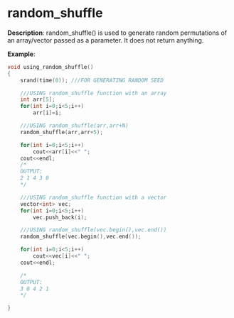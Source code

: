 # random_shuffle

**Description**: random_shuffle() is used to generate random permutations of an array/vector passed as a parameter. It does not return anything.

**Example**:
```cpp
void using_random_shuffle()
{
    srand(time(0));	///FOR GENERATING RANDOM SEED

    ///USING random_shuffle function with an array
    int arr[5];
    for(int i=0;i<5;i++)
    	arr[i]=i;

    ///USING random_shuffle(arr,arr+N)
    random_shuffle(arr,arr+5);

    for(int i=0;i<5;i++)
    	cout<<arr[i]<<" ";
    cout<<endl;
    /*
    OUTPUT:
    2 1 4 3 0 
    */

    ///USING random_shuffle function with a vector
    vector<int> vec;
    for(int i=0;i<5;i++)
    	vec.push_back(i);

    ///USING random_shuffle(vec.begin(),vec.end())
    random_shuffle(vec.begin(),vec.end());

    for(int i=0;i<5;i++)
    	cout<<vec[i]<<" ";
    cout<<endl;

    /*
    OUTPUT:
    3 0 4 2 1
    */

}
```
